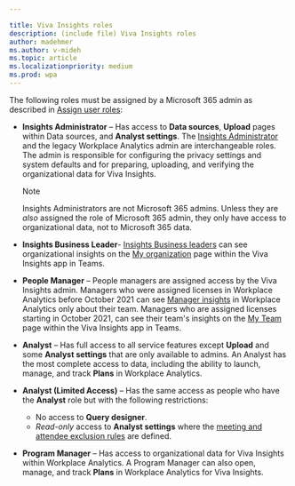 ```yaml
---

title: Viva Insights roles
description: (include file) Viva Insights roles 
author: madehmer
ms.author: v-mideh
ms.topic: article
ms.localizationpriority: medium 
ms.prod: wpa
---
```


The following roles must be assigned by a Microsoft 365 admin as described in [Assign user roles](../setup/assign-user-roles.md):

* **Insights Administrator** &ndash; Has access to **Data sources**, **Upload** pages within Data sources, and **Analyst settings**. The [Insights Administrator](/azure/active-directory/roles/permissions-reference#insights-administrator) and the legacy Workplace Analytics admin are interchangeable roles. The admin is responsible for configuring the privacy settings and system defaults and for preparing, uploading, and verifying the organizational data for Viva Insights.

  >[!NOTE]
  >Insights Administrators are not Microsoft 365 admins. Unless they are *also* assigned the role of Microsoft 365 admin, they only have access to organizational data, not to Microsoft 365 data.

* **Insights Business Leader**- [Insights Business leaders](/azure/active-directory/roles/permissions-reference#insights-business-leader) can see organizational insights on the [My organization](../use/viva-insights-my-org.md) page within the Viva Insights app in Teams.

* **People Manager** &ndash; People managers are assigned access by the Viva Insights admin. Managers who were assigned licenses in Workplace Analytics before October 2021 can see [Manager insights](../manager-insights/introduction.md) in Workplace Analytics only about their team. Managers who are assigned licenses starting in October 2021, can see their team's insights on the [My Team](../use/viva-insights-my-team.md) page within the Viva Insights app in Teams.

* **Analyst** &ndash; Has full access to all service features except **Upload** and some **Analyst settings** that are only available to admins. An Analyst has the most complete access to data, including the ability to launch, manage, and track **Plans** in Workplace Analytics.

* **Analyst (Limited Access)** &ndash; Has the same access as people who have the **Analyst** role but with the following restrictions:

  * No access to **Query designer**.
  * _Read-only_ access to **Analyst settings** where the [meeting and attendee exclusion rules](../tutorials/exclusions-introduction.md) are defined.

* **Program Manager** &ndash; Has access to organizational data for Viva Insights within Workplace Analytics. A Program Manager can also open, manage, and track **Plans** in Workplace Analytics for Viva Insights.
